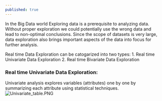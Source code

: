 ```yaml
---
published: true
---
```


In the Big Data world Exploring data is a prerequisite to analyzing data. Without proper exploration we could potentially use the wrong data and lead to non-optimal conclusions. Since the scope of datasets is very large, data exploration also brings important aspects of the data into focus for further analysis. 

Real time Data Exploration can be catogarized into two types:
	1. Real time Univariate Data Exploration
	2. Real time Bivariate Data Exploration

### Real time Univariate Data Exploration:

Univariate analysis explores variables (attributes) one by one by summarizing each attribute using statistical techniques. 
![Univariate_table.PNG]({{site.baseurl}}/_posts/Univariate_table.PNG)
